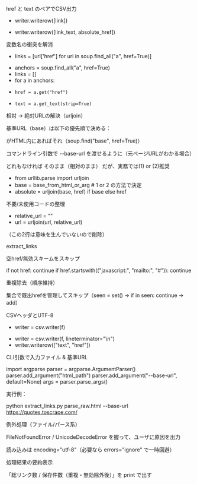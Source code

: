 href と text のペアでCSV出力

- writer.writerow([link])
+ writer.writerow([link_text, absolute_href])


変数名の衝突を解消

- links = [url['href'] for url in soup.find_all("a", href=True)]
+ anchors = soup.find_all("a", href=True)
+ links = []
+ for a in anchors:
+     href = a.get("href")
+     text = a.get_text(strip=True)


相対 → 絶対URLの解決（urljoin）

基準URL（base）は以下の優先順で決める：

<base href="..."> がHTML内にあればそれ（soup.find("base", href=True)）

コマンドライン引数で --base-url を渡せるように（元ページURLがわかる場合）

どれもなければ そのまま（相対のまま） だが、実務では(1) or (2)推奨

+ from urllib.parse import urljoin
+ base = base_from_html_or_arg  # 1 or 2 の方法で決定
+ absolute = urljoin(base, href) if base else href


不要/未使用コードの整理

- relative_url = ""
- url = urljoin(url, relative_url)


（この2行は意味を生んでいないので削除）

extract_links

空href/無効スキームをスキップ

if not href: continue
if href.startswith(("javascript:", "mailto:", "#")): continue


重複除去（順序維持）

集合で既出hrefを管理してスキップ（seen = set() → if in seen: continue → add）

CSVヘッダとUTF-8

- writer = csv.writer(f)
+ writer = csv.writer(f, lineterminator="\n")
+ writer.writerow(["text", "href"])


CLI引数で入力ファイル & 基準URL

import argparse
parser = argparse.ArgumentParser()
parser.add_argument("html_path")
parser.add_argument("--base-url", default=None)
args = parser.parse_args()


実行例：

python extract_links.py parse_raw.html --base-url https://quotes.toscrape.com/


例外処理（ファイル/パース系）

FileNotFoundError / UnicodeDecodeError を握って、ユーザに原因を出力

読み込みは encoding="utf-8"（必要なら errors="ignore" で一時回避）

処理結果の要約表示

「総リンク数 / 保存件数（重複・無効除外後）」を print で出す
